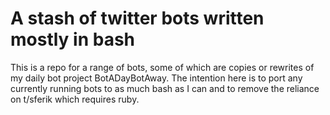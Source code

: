 # A stash of twitter bots written mostly in bash

This is a repo for a range of bots, some of which are copies or rewrites of 
my daily bot project BotADayBotAway. The intention here is to port any currently
running bots to as much bash as I can and to remove the reliance on t/sferik 
which requires ruby. 

